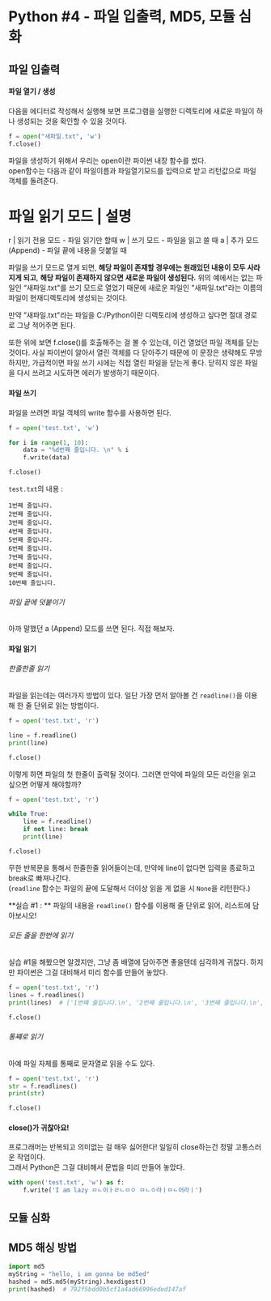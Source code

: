 # Python #4 - 파일 입출력, MD5, 모듈 심화

## 파일 입출력

#### 파일 열기 / 생성
다음을 에디터로 작성해서 실행해 보면 프로그램을 실행한 디렉토리에 새로운 파일이 하나 생성되는 것을 확인할 수 있을 것이다.

```python
f = open("새파일.txt", 'w') 
f.close()
```

파일을 생성하기 위해서 우리는 open이란 파이썬 내장 함수를 썼다.  
open함수는 다음과 같이 파일이름과 파일열기모드를 입력으로 받고 리턴값으로 파일 객체를 돌려준다.

파일 읽기 모드 | 설명
================
r | 읽기 전용 모드 - 파일 읽기만 할때
w | 쓰기 모드 - 파일을 읽고 쓸 때
a | 추가 모드 (Append) - 파일 끝에 내용을 덧붙일 때

파일을 쓰기 모드로 열게 되면, **해당 파일이 존재할 경우에는 원래있던 내용이 모두 사라지게 되고**, **해당 파일이 존재하지 않으면 새로운 파일이 생성된다.** 위의 예에서는 없는 파일인 “새파일.txt"를 쓰기 모드로 열었기 때문에 새로운 파일인 "새파일.txt"라는 이름의 파일이 현재디렉토리에 생성되는 것이다.

만약 ”새파일.txt"라는 파일을 C:/Python이란 디렉토리에 생성하고 싶다면 절대 경로로 그냥 적어주면 된다.

또한 위에 보면 f.close()를 호출해주는 걸 볼 수 있는데, 이건 열었던 파일 객체를 닫는 것이다. 사실 파이썬이 알아서 열린 객체를 다 닫아주기 때문에 이 문장은 생략해도 무방하지만, 가급적이면 파일 쓰기 시에는 직접 열린 파일을 닫는게 좋다. 닫히지 않은 파일을 다시 쓰려고 시도하면 에러가 발생하기 때문이다.


#### 파일 쓰기

파일을 쓰려면 파일 객체의 write 함수를 사용하면 된다.

```python
f = open('test.txt', 'w')

for i in range(1, 10):
    data = "%d번째 줄입니다. \n" % i
    f.write(data)

f.close()
```

`test.txt`의 내용 : 

```
1번째 줄입니다.
2번째 줄입니다.
3번째 줄입니다.
4번째 줄입니다.
5번째 줄입니다.
6번째 줄입니다.
7번째 줄입니다.
8번째 줄입니다.
9번째 줄입니다.
10번째 줄입니다.
```

###### 파일 끝에 덧붙이기

아까 말했던 a (Append) 모드를 쓰면 된다. 직접 해보자.

#### 파일 읽기
###### 한줄한줄 읽기
파일을 읽는데는 여러가지 방법이 있다. 일단 가장 먼저 알아볼 건 `readline()`을 이용해 한 줄 단위로 읽는 방법이다.

```python
f = open('test.txt', 'r')

line = f.readline()
print(line)

f.close()
```

이렇게 하면 파일의 첫 한줄이 출력될 것이다. 그러면 만약에 파일의 모든 라인을 읽고 싶으면 어떻게 해야할까?

```python
f = open('test.txt', 'r')

while True:
    line = f.readline()
    if not line: break
    print(line)

f.close()
```

무한 반복문을 통해서 한줄한줄 읽어들이는데, 만약에 line이 없다면 입력을 종료하고 break로 빠져나간다.  
(`readline` 함수는 파일의 끝에 도달해서 더이상 읽을 게 없을 시 `None`을 리턴한다.)  

**실습 #1 : ** 파일의 내용을 `readline()` 함수를 이용해 줄 단위로 읽어, 리스트에 담아보시오!

###### 모든 줄을 한번에 읽기

실습 #1을 해봤으면 알겠지만, 그냥 좀 배열에 담아주면 좋을텐데 심각하게 귀찮다. 하지만 파이썬은 그걸 대비해서 미리 함수를 만들어 놓았다.

```python
f = open('test.txt', 'r')
lines = f.readlines()
print(lines)  # ['1번째 줄입니다.\n', '2번째 줄입니다.\n', '3번째 줄입니다.\n', ...]

f.close()
```

###### 통쨰로 읽기
아예 파일 자체를 통째로 문자열로 읽을 수도 있다.

```python
f = open('test.txt', 'r')
str = f.readlines()
print(str)

f.close()
```

#### close()가 귀찮아요!

프로그래머는 반복되고 의미없는 걸 매우 싫어한다! 일일히 close하는건 정말 고통스러운 작업이다.  
그래서 Python은 그걸 대비해서 문법을 미리 만들어 놓았다.

```python
with open('test.txt', 'w') as f:
    f.write('I am lazy ㅁㄴ이ㅏㄹㄴㅁㅇ ㅁㄴㅇ라ㅣㅁㄴ어라ㅣ')
```

## 모듈 심화

## MD5 해싱 방법
```python
import md5
myString = "hello, i am gonna be md5ed"
hashed = md5.md5(myString).hexdigest()
print(hashed)  # 792f5bdd0b5cf1a4ad66996eded147af
```
